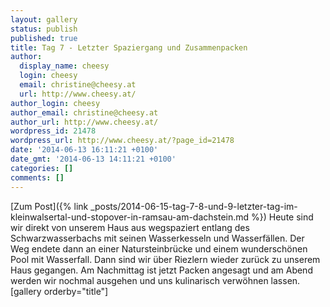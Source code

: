 ```yaml
---
layout: gallery
status: publish
published: true
title: Tag 7 - Letzter Spaziergang und Zusammenpacken
author:
  display_name: cheesy
  login: cheesy
  email: christine@cheesy.at
  url: http://www.cheesy.at/
author_login: cheesy
author_email: christine@cheesy.at
author_url: http://www.cheesy.at/
wordpress_id: 21478
wordpress_url: http://www.cheesy.at/?page_id=21478
date: '2014-06-13 16:11:21 +0100'
date_gmt: '2014-06-13 14:11:21 +0100'
categories: []
comments: []
---
```


[Zum Post]({% link _posts/2014-06-15-tag-7-8-und-9-letzter-tag-im-kleinwalsertal-und-stopover-in-ramsau-am-dachstein.md %})
Heute sind wir direkt von unserem Haus aus wegspaziert entlang des Schwarzwasserbachs mit seinen Wasserkesseln und Wasserfällen. Der Weg endete dann an einer Natursteinbrücke und einem wunderschönen Pool mit Wasserfall.
Dann sind wir über Riezlern wieder zurück zu unserem Haus gegangen.
Am Nachmittag ist jetzt Packen angesagt und am Abend werden wir nochmal ausgehen und uns kulinarisch verwöhnen lassen.
[gallery orderby="title"]
